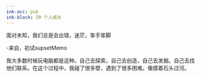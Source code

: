 ```yaml
---
ink-acc: pub
ink-block: Z0 个人成长
---
```


面对未知，我们总是会出错，迷茫，笨手笨脚

-来自，初试supsetMemo

我大多数时候玩电脑都是这种。自己去探索，自己去创造，自己去发掘。自己去找他们联系。在这个过程中，我碰了很多壁，遇到了很多困难。像摸着石头过河。